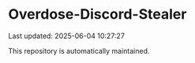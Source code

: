 # Overdose-Discord-Stealer

Last updated: 2025-06-04 10:27:27

This repository is automatically maintained.
